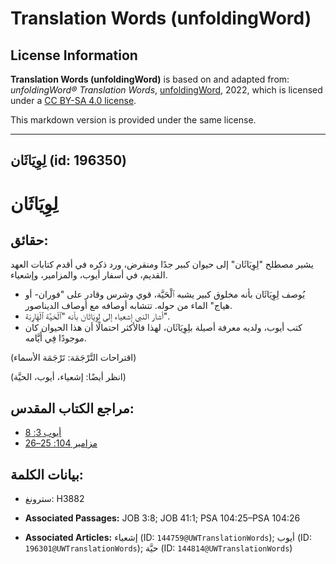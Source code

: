 # Translation Words (unfoldingWord)

## License Information

**Translation Words (unfoldingWord)** is based on and adapted from: _unfoldingWord® Translation Words_, [unfoldingWord](https://unfoldingword.org/utw), 2022, which is licensed under a [CC BY-SA 4.0 license](https://creativecommons.org/licenses/by-sa/4.0/legalcode.en).

This markdown version is provided under the same license.



--------------------------------

## لِوِيَاثَان (id: 196350)

لِوِيَاثَان
===========

حقائق:
------

يشير مصطلح "لِوِيَاثَان" إلى حيوان كبير جدًا ومنقرض، ورد ذكره في أقدم كتابات العهد القديم، في أسفار أيوب، والمزامير، وإشعياء.

* يُوصف لِوِيَاثَان بأنه مخلوق كبير يشبه ٱلْحَيَّة، قوي وشرس وقادر على "فوران\- أو هياج" الماء من حوله. تتشابه أوصافه مع أوصاف الديناصور.
* أشار النبي إشعياء إلى لِوِيَاثَان بأنه "ٱلْحَيَّة ٱلْهَارِبَة".
* كتب أيوب، ولديه معرفة أصيلة بلِوِيَاثَان، لهذا فالأكثر احتمالًا أن هذا الحيوان كان موجودًا فِي أَيَّامه.

(اقتراحات التَّرْجَمَة: تَرْجَمَة الأسماء)

(انظر أيضًا: إشعياء، أيوب، الحيَّة)

مراجع الكتاب المقدس:
--------------------

* [أيوب 3: 8](https://ref.ly/Job3:8)
* [مزامير 104: 25–26](https://ref.ly/Ps104:25-Ps104:26)

بيانات الكلمة:
--------------

* سترونغ: H3882

* **Associated Passages:** JOB 3:8; JOB 41:1; PSA 104:25–PSA 104:26
* **Associated Articles:** إشعياء (ID: `144759@UWTranslationWords`); أيوب (ID: `196301@UWTranslationWords`); حيَّة (ID: `144814@UWTranslationWords`)

